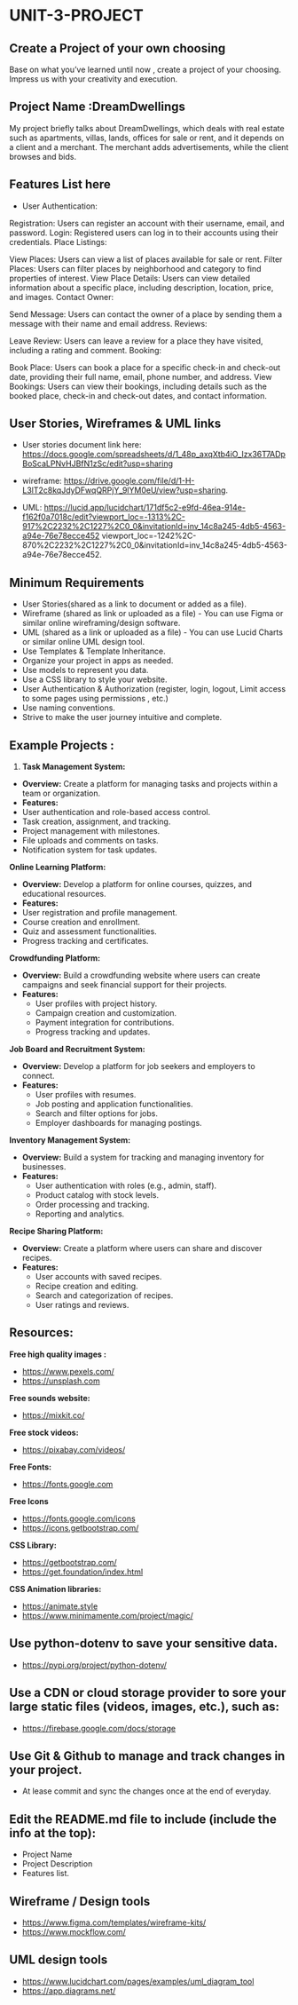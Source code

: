 # UNIT-3-PROJECT

## Create a Project of your own choosing

Base on what you’ve learned until now , create a project of your choosing. Impress us with your creativity and execution.


## Project Name :DreamDwellings
My project briefly talks about DreamDwellings, which deals with real estate such as apartments, villas, lands, offices for sale or rent, and it depends on a client and a merchant. The merchant adds advertisements, while the client browses and bids.

## Features List here
- User Authentication:

Registration: Users can register an account with their username, email, and password.
Login: Registered users can log in to their accounts using their credentials.
Place Listings:

View Places: Users can view a list of places available for sale or rent.
Filter Places: Users can filter places by neighborhood and category to find properties of interest.
View Place Details: Users can view detailed information about a specific place, including description, location, price, and images.
Contact Owner:

Send Message: Users can contact the owner of a place by sending them a message with their name and email address.
Reviews:

Leave Review: Users can leave a review for a place they have visited, including a rating and comment.
Booking:

Book Place: Users can book a place for a specific check-in and check-out date, providing their full name, email, phone number, and address.
View Bookings: Users can view their bookings, including details such as the booked place, check-in and check-out dates, and contact information.

## User Stories, Wireframes & UML links
- User stories document link here: https://docs.google.com/spreadsheets/d/1_48p_axqXtb4iO_Izx36T7ADpBoScaLPNvHJBfN1zSc/edit?usp=sharing

- wireframe: https://drive.google.com/file/d/1-H-L3lT2c8kqJdyDFwqQRPjY_9lYM0eU/view?usp=sharing.

- UML:  https://lucid.app/lucidchart/171df5c2-e9fd-46ea-914e-f162f0a7018c/edit?viewport_loc=-1313%2C-917%2C2232%2C1227%2C0_0&invitationId=inv_14c8a245-4db5-4563-a94e-76e78ecce452  viewport_loc=-1242%2C-870%2C2232%2C1227%2C0_0&invitationId=inv_14c8a245-4db5-4563-a94e-76e78ecce452.


## Minimum Requirements
- User Stories(shared as a link to document or added as a file).
- Wireframe (shared as link or uploaded as a file) - You can use Figma or similar online wireframing/design software.
- UML (shared as a link or uploaded as a file) - You can use Lucid Charts or similar online UML design tool.
- Use Templates & Template Inheritance.
- Organize your project in apps as needed.
- Use models to represent you data.
- Use a CSS library to style your website.
- User Authentication & Authorization (register, login, logout, Limit access to some pages using permissions , etc.)
- Use naming conventions.
- Strive to make the user journey intuitive and complete.


## Example Projects :


1. **Task Management System:**
- **Overview:** Create a platform for managing tasks and projects within a team or organization.
- **Features:**
- User authentication and role-based access control.
- Task creation, assignment, and tracking.
- Project management with milestones.
- File uploads and comments on tasks.
- Notification system for task updates.


**Online Learning Platform:**

- **Overview:** Develop a platform for online courses, quizzes, and educational resources.
- **Features:**
- User registration and profile management.
- Course creation and enrollment.
- Quiz and assessment functionalities.
- Progress tracking and certificates.




**Crowdfunding Platform:**

- **Overview:** Build a crowdfunding website where users can create campaigns and seek financial support for their projects.
- **Features:**
    - User profiles with project history.
    - Campaign creation and customization.
    - Payment integration for contributions.
    - Progress tracking and updates.

**Job Board and Recruitment System:**

- **Overview:** Develop a platform for job seekers and employers to connect.
- **Features:**
    - User profiles with resumes.
    - Job posting and application functionalities.
    - Search and filter options for jobs.
    - Employer dashboards for managing postings.


**Inventory Management System:**

- **Overview:** Build a system for tracking and managing inventory for businesses.
- **Features:**
    - User authentication with roles (e.g., admin, staff).
    - Product catalog with stock levels.
    - Order processing and tracking.
    - Reporting and analytics.


**Recipe Sharing Platform:**

- **Overview:** Create a platform where users can share and discover recipes.
- **Features:**
    - User accounts with saved recipes.
    - Recipe creation and editing.
    - Search and categorization of recipes.
    - User ratings and reviews.
      
## Resources:

**Free high quality images :**

- https://www.pexels.com/
- https://unsplash.com

**Free sounds website:**

- https://mixkit.co/

**Free stock videos:**

- https://pixabay.com/videos/

**Free Fonts:**

- https://fonts.google.com

**Free Icons**

- https://fonts.google.com/icons
- https://icons.getbootstrap.com/

**CSS Library:**

- https://getbootstrap.com/
- https://get.foundation/index.html

**CSS Animation libraries:**

- https://animate.style
- https://www.minimamente.com/project/magic/


## Use python-dotenv to save your sensitive data.
- https://pypi.org/project/python-dotenv/


## Use a CDN or cloud storage provider to sore your large static files (videos, images, etc.), such as:
- https://firebase.google.com/docs/storage



## Use Git & Github to manage and track changes in your project.
- At lease commit and sync the changes once at the end of everyday.



## Edit the README.md file to include (include the info at the top):
- Project Name
- Project Description
- Features list.

## Wireframe / Design tools
- https://www.figma.com/templates/wireframe-kits/
- https://www.mockflow.com/

## UML design tools
- https://www.lucidchart.com/pages/examples/uml_diagram_tool
- https://app.diagrams.net/

 
